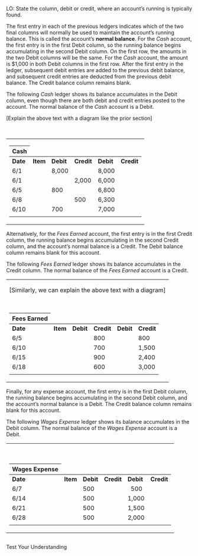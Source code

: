 LO: State the column, debit or credit, where an account’s running is typically found.

The first entry in each of the previous ledgers indicates which of the two final columns will normally be used to maintain the account’s running balance. This is called the account’s **normal balance**. For the *Cash* account, the first entry is in the first Debit column, so the running balance begins accumulating in the second Debit column. On the first row, the amounts in the two Debit columns will be the same. For the *Cash* account, the amount is $1,000 in both Debit columns in the first row. After the first entry in the ledger, subsequent debit entries are added to the previous debit balance, and subsequent credit entries are deducted from the previous debit balance. The Credit balance column remains blank.

The following *Cash* ledger shows its balance accumulates in the Debit column, even though there are both debit and credit entries posted to the account. The normal balance of the *Cash* account is a Debit.

\[Explain the above text with a diagram like the prior section\]

  

<table>
<tbody>
<tr class="odd">
<td><table>
<thead>
<tr class="header">
<th>Cash</th>
</tr>
</thead>
<tbody>
<tr class="odd">
<td><strong>Date</strong></td>
<td><strong>Item</strong></td>
<td><strong>Debit</strong></td>
<td><strong>Credit</strong></td>
<td><strong>Debit</strong></td>
<td><strong>Credit</strong></td>
</tr>
<tr class="even">
<td>6/1</td>
<td></td>
<td>8,000</td>
<td></td>
<td>8,000</td>
<td></td>
</tr>
<tr class="odd">
<td>6/1</td>
<td></td>
<td>  </td>
<td>2,000</td>
<td>6,000</td>
<td></td>
</tr>
<tr class="even">
<td>6/5</td>
<td></td>
<td>800</td>
<td></td>
<td>6,800</td>
<td></td>
</tr>
<tr class="odd">
<td>6/8</td>
<td></td>
<td></td>
<td>500</td>
<td>6,300</td>
<td></td>
</tr>
<tr class="even">
<td>6/10</td>
<td></td>
<td>700</td>
<td></td>
<td>7,000</td>
<td></td>
</tr>
<tr class="odd">
<td></td>
<td></td>
<td></td>
<td></td>
<td></td>
<td></td>
</tr>
</tbody>
</table></td>
</tr>
</tbody>
</table>

Alternatively, for the *Fees Earned* account, the first entry is in the first Credit column, the running balance begins accumulating in the second Credit column, and the account’s normal balance is a Credit. The Debit balance column remains blank for this account.

The following *Fees Earned* ledger shows its balance accumulates in the Credit column. The normal balance of the *Fees Earned* account is a Credit.

<table>
<tbody>
<tr class="odd">
<td><p>[Similarly, we can explain the above text with a diagram]</p>
<p> </p>
<table>
<thead>
<tr class="header">
<th>Fees Earned</th>
</tr>
</thead>
<tbody>
<tr class="odd">
<td><strong>Date</strong></td>
<td><strong>Item</strong></td>
<td><strong>Debit</strong></td>
<td><strong>Credit</strong></td>
<td><strong>Debit</strong></td>
<td><strong>Credit</strong></td>
</tr>
<tr class="even">
<td>6/5</td>
<td></td>
<td></td>
<td>800</td>
<td></td>
<td>800</td>
</tr>
<tr class="odd">
<td>6/10</td>
<td></td>
<td></td>
<td>700</td>
<td></td>
<td>1,500</td>
</tr>
<tr class="even">
<td>6/15</td>
<td></td>
<td></td>
<td>900</td>
<td></td>
<td>2,400</td>
</tr>
<tr class="odd">
<td>6/18</td>
<td></td>
<td></td>
<td>600</td>
<td></td>
<td>3,000</td>
</tr>
<tr class="even">
<td></td>
<td></td>
<td></td>
<td></td>
<td></td>
<td></td>
</tr>
</tbody>
</table></td>
</tr>
</tbody>
</table>

Finally, for any expense account, the first entry is in the first Debit column, the running balance begins accumulating in the second Debit column, and the account’s normal balance is a Debit. The Credit balance column remains blank for this account.

The following *Wages Expense* ledger shows its balance accumulates in the Debit column. The normal balance of the *Wages Expense* account is a Debit.

<table>
<tbody>
<tr class="odd">
<td><p> </p>
<table>
<thead>
<tr class="header">
<th>Wages Expense</th>
</tr>
</thead>
<tbody>
<tr class="odd">
<td><strong>Date</strong></td>
<td><strong>Item</strong></td>
<td><strong>Debit</strong></td>
<td><strong>Credit</strong></td>
<td><strong>Debit</strong></td>
<td><strong>Credit</strong></td>
</tr>
<tr class="even">
<td>6/7</td>
<td></td>
<td>500</td>
<td></td>
<td>  500</td>
<td></td>
</tr>
<tr class="odd">
<td>6/14</td>
<td></td>
<td>500</td>
<td></td>
<td>1,000</td>
<td></td>
</tr>
<tr class="even">
<td>6/21</td>
<td></td>
<td>500</td>
<td></td>
<td>1,500</td>
<td></td>
</tr>
<tr class="odd">
<td>6/28</td>
<td></td>
<td>500</td>
<td></td>
<td>2,000</td>
<td></td>
</tr>
<tr class="even">
<td></td>
<td></td>
<td></td>
<td></td>
<td></td>
<td></td>
</tr>
</tbody>
</table></td>
</tr>
</tbody>
</table>

##   
  
Test Your Understanding 

